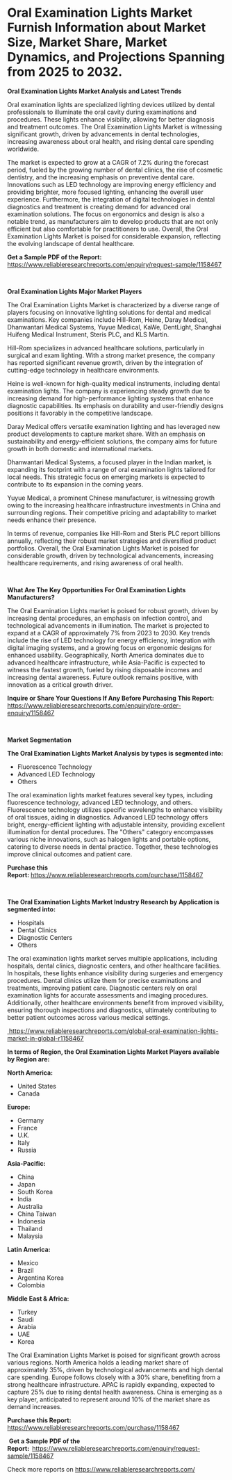<p><h1>Oral Examination Lights Market Furnish Information about Market Size, Market Share, Market Dynamics, and Projections Spanning from 2025 to 2032.</h1></p><p><strong>Oral Examination Lights Market Analysis and Latest Trends</strong></p>
<p><p>Oral examination lights are specialized lighting devices utilized by dental professionals to illuminate the oral cavity during examinations and procedures. These lights enhance visibility, allowing for better diagnosis and treatment outcomes. The Oral Examination Lights Market is witnessing significant growth, driven by advancements in dental technologies, increasing awareness about oral health, and rising dental care spending worldwide. </p><p>The market is expected to grow at a CAGR of 7.2% during the forecast period, fueled by the growing number of dental clinics, the rise of cosmetic dentistry, and the increasing emphasis on preventive dental care. Innovations such as LED technology are improving energy efficiency and providing brighter, more focused lighting, enhancing the overall user experience. Furthermore, the integration of digital technologies in dental diagnostics and treatment is creating demand for advanced oral examination solutions. The focus on ergonomics and design is also a notable trend, as manufacturers aim to develop products that are not only efficient but also comfortable for practitioners to use. Overall, the Oral Examination Lights Market is poised for considerable expansion, reflecting the evolving landscape of dental healthcare.</p></p>
<p><strong>Get a Sample PDF of the Report:&nbsp;</strong> <a href="https://www.reliableresearchreports.com/enquiry/request-sample/1158467?utm_campaign=2737&utm_medium=2&utm_source=Github&utm_content=ia&utm_term=21032025&utm_id=oral-examination-lights">https://www.reliableresearchreports.com/enquiry/request-sample/1158467</a></p>
<p>&nbsp;</p>
<p><strong>Oral Examination Lights Major Market Players</strong></p>
<p><p>The Oral Examination Lights Market is characterized by a diverse range of players focusing on innovative lighting solutions for dental and medical examinations. Key companies include Hill-Rom, Heine, Daray Medical, Dhanwantari Medical Systems, Yuyue Medical, KaWe, DentLight, Shanghai Huifeng Medical Instrument, Steris PLC, and KLS Martin. </p><p>Hill-Rom specializes in advanced healthcare solutions, particularly in surgical and exam lighting. With a strong market presence, the company has reported significant revenue growth, driven by the integration of cutting-edge technology in healthcare environments.</p><p>Heine is well-known for high-quality medical instruments, including dental examination lights. The company is experiencing steady growth due to increasing demand for high-performance lighting systems that enhance diagnostic capabilities. Its emphasis on durability and user-friendly designs positions it favorably in the competitive landscape.</p><p>Daray Medical offers versatile examination lighting and has leveraged new product developments to capture market share. With an emphasis on sustainability and energy-efficient solutions, the company aims for future growth in both domestic and international markets.</p><p>Dhanwantari Medical Systems, a focused player in the Indian market, is expanding its footprint with a range of oral examination lights tailored for local needs. This strategic focus on emerging markets is expected to contribute to its expansion in the coming years.</p><p>Yuyue Medical, a prominent Chinese manufacturer, is witnessing growth owing to the increasing healthcare infrastructure investments in China and surrounding regions. Their competitive pricing and adaptability to market needs enhance their presence.</p><p>In terms of revenue, companies like Hill-Rom and Steris PLC report billions annually, reflecting their robust market strategies and diversified product portfolios. Overall, the Oral Examination Lights Market is poised for considerable growth, driven by technological advancements, increasing healthcare requirements, and rising awareness of oral health.</p></p>
<p>&nbsp;</p>
<p><strong>What Are The Key Opportunities For Oral Examination Lights Manufacturers?</strong></p>
<p><p>The Oral Examination Lights market is poised for robust growth, driven by increasing dental procedures, an emphasis on infection control, and technological advancements in illumination. The market is projected to expand at a CAGR of approximately 7% from 2023 to 2030. Key trends include the rise of LED technology for energy efficiency, integration with digital imaging systems, and a growing focus on ergonomic designs for enhanced usability. Geographically, North America dominates due to advanced healthcare infrastructure, while Asia-Pacific is expected to witness the fastest growth, fueled by rising disposable incomes and increasing dental awareness. Future outlook remains positive, with innovation as a critical growth driver.</p></p>
<p><strong>Inquire or Share Your Questions If Any Before Purchasing This Report:</strong> <a href="https://www.reliableresearchreports.com/enquiry/pre-order-enquiry/1158467?utm_campaign=2737&utm_medium=2&utm_source=Github&utm_content=ia&utm_term=21032025&utm_id=oral-examination-lights">https://www.reliableresearchreports.com/enquiry/pre-order-enquiry/1158467</a></p>
<p>&nbsp;</p>
<p><strong>Market Segmentation</strong></p>
<p><strong>The Oral Examination Lights Market Analysis by types is segmented into:</strong></p>
<p><ul><li>Fluorescence Technology</li><li>Advanced LED Technology</li><li>Others</li></ul></p>
<p><p>The oral examination lights market features several key types, including fluorescence technology, advanced LED technology, and others. Fluorescence technology utilizes specific wavelengths to enhance visibility of oral tissues, aiding in diagnostics. Advanced LED technology offers bright, energy-efficient lighting with adjustable intensity, providing excellent illumination for dental procedures. The "Others" category encompasses various niche innovations, such as halogen lights and portable options, catering to diverse needs in dental practice. Together, these technologies improve clinical outcomes and patient care.</p></p>
<p><strong>Purchase this Report:&nbsp;</strong><a href="https://www.reliableresearchreports.com/purchase/1158467?utm_campaign=2737&utm_medium=2&utm_source=Github&utm_content=ia&utm_term=21032025&utm_id=oral-examination-lights">https://www.reliableresearchreports.com/purchase/1158467</a></p>
<p>&nbsp;</p>
<p><strong>The Oral Examination Lights Market Industry Research by Application is segmented into:</strong></p>
<p><ul><li>Hospitals</li><li>Dental Clinics</li><li>Diagnostic Centers</li><li>Others</li></ul></p>
<p><p>The oral examination lights market serves multiple applications, including hospitals, dental clinics, diagnostic centers, and other healthcare facilities. In hospitals, these lights enhance visibility during surgeries and emergency procedures. Dental clinics utilize them for precise examinations and treatments, improving patient care. Diagnostic centers rely on oral examination lights for accurate assessments and imaging procedures. Additionally, other healthcare environments benefit from improved visibility, ensuring thorough inspections and diagnostics, ultimately contributing to better patient outcomes across various medical settings.</p></p>
<p><a href="https://www.reliableresearchreports.com/global-oral-examination-lights-market-in-global-r1158467?utm_campaign=2737&utm_medium=2&utm_source=Github&utm_content=ia&utm_term=21032025&utm_id=oral-examination-lights">&nbsp;https://www.reliableresearchreports.com/global-oral-examination-lights-market-in-global-r1158467</a></p>
<p><strong>In terms of Region, the Oral Examination Lights Market Players available by Region are:</strong></p>
<p>
    <p> <strong> North America: </strong>
        <ul>
            <li>United States</li>
            <li>Canada</li>
        </ul>
        </p> 
    <p> <strong> Europe: </strong>
        <ul>
            <li>Germany</li>
            <li>France</li>
            <li>U.K.</li>
            <li>Italy</li>
            <li>Russia</li>
        </ul>
        </p> 
    <p> <strong> Asia-Pacific: </strong>
        <ul>
            <li>China</li>
            <li>Japan</li>
            <li>South Korea</li>
            <li>India</li>
            <li>Australia</li>
            <li>China Taiwan</li>
            <li>Indonesia</li>
            <li>Thailand</li>
            <li>Malaysia</li>
        </ul>
        </p> 
    <p> <strong> Latin America: </strong>
        <ul>
            <li>Mexico</li>
            <li>Brazil</li>
            <li>Argentina Korea</li>
            <li>Colombia</li>
        </ul>
        </p> 
    <p> <strong> Middle East & Africa: </strong>
        <ul>
            <li>Turkey</li>
            <li>Saudi</li>
            <li>Arabia</li>
            <li>UAE</li>
            <li>Korea</li>
        </ul>
    </p>
    </p>
<p><p>The Oral Examination Lights Market is poised for significant growth across various regions. North America holds a leading market share of approximately 35%, driven by technological advancements and high dental care spending. Europe follows closely with a 30% share, benefiting from a strong healthcare infrastructure. APAC is rapidly expanding, expected to capture 25% due to rising dental health awareness. China is emerging as a key player, anticipated to represent around 10% of the market share as demand increases.</p></p>
<p><strong>Purchase this Report: </strong><a href="https://www.reliableresearchreports.com/purchase/1158467?utm_campaign=2737&utm_medium=2&utm_source=Github&utm_content=ia&utm_term=21032025&utm_id=oral-examination-lights">https://www.reliableresearchreports.com/purchase/1158467</a></p>
<p>&nbsp;<strong>Get a Sample PDF of the Report:&nbsp;&nbsp;</strong><a href="https://www.reliableresearchreports.com/enquiry/request-sample/1158467?utm_campaign=2737&utm_medium=2&utm_source=Github&utm_content=ia&utm_term=21032025&utm_id=oral-examination-lights">https://www.reliableresearchreports.com/enquiry/request-sample/1158467</a></p>
<p><strong></strong></p>
<p>Check more reports on <a href="https://www.reliableresearchreports.com/?utm_campaign=2737&utm_medium=2&utm_source=Github&utm_content=ia&utm_term=21032025&utm_id=oral-examination-lights">https://www.reliableresearchreports.com/</a></p>